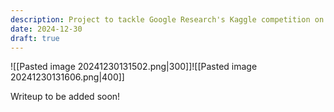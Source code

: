 ```yaml
---
description: Project to tackle Google Research's Kaggle competition on contrail detection.
date: 2024-12-30
draft: true
---
```

![[Pasted image 20241230131502.png|300]]![[Pasted image 20241230131606.png|400]] 

Writeup to be added soon!